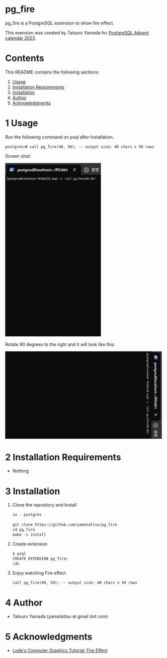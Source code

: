 pg_fire
=======

pg_fire is a PostgreSQL extension to show fire effect.

This exension was created by Tatsuro Yamada for [PostgreSQL Advent calendar 2023](https://qiita.com/yamatattsu/items/9c2ed8078dea4c3c9c84).

Contents
========

This README contains the following sections:

1. [Usage](#1-usage)
2. [Installation Requirements](#2-installation-requirements)
3. [Installation](#3-installation)
4. [Author](#4-author)
5. [Acknowledgments](#5-acknowledgments)

1 Usage
=======

Run the following command on psql after Installation.

```
postgres=# call pg_fire(40, 50); -- output size: 40 chars x 50 rows
```

Screen shot:

<img src="img/result_40_50.gif">

 
Rotate 90 degrees to the right and it will look like this:

<img src="img/result_40_50_rotate.gif">

	
2 Installation Requirements
===========================

- Nothing


3 Installation
==============

1. Clone the repository and Install
	```
	su - postgres

	git clone https://github.com/yamatattsu/pg_fire
	cd pg_fire
	make -s install
	```

2. Create extension
	```
	$ psql
	CREATE EXTENSION pg_fire;
	\dx
	```

3. Enjoy watching Fire effect
	```
	call pg_fire(40, 50); -- output size: 40 chars x 50 rows
	```

4 Author
=========

* Tatsuro Yamada (yamatattsu at gmail dot com)

5 Acknowledgments
=================

* [Lode's Computer Graphics Tutorial: Fire Effect](https://lodev.org/cgtutor/fire.html)
